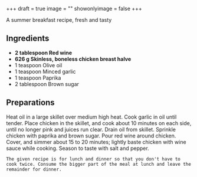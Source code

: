 +++
draft = true
image = ""
showonlyimage = false
+++

A summer breakfast recipe, fresh and tasty
<!--more-->

## Ingredients

- **2 tablespoon Red wine**
- **626 g Skinless, boneless chicken breast halve**
- 1 teaspoon Olive oil
- 1 teaspoon Minced garlic
- 1 teaspoon Paprika
- 2 tablespoon Brown sugar

## Preparations

Heat oil in a large skillet over medium high heat. Cook garlic in oil until tender. Place chicken in the skillet, and cook about 10 minutes on each side, until no longer pink and juices run clear. Drain oil from skillet. Sprinkle chicken with paprika and brown sugar. Pour red wine around chicken. Cover, and simmer about 15 to 20 minutes; lightly baste chicken with wine sauce while cooking. Season to taste with salt and pepper.  

`The given recipe is for lunch and dinner so that you don't have to cook twice. Consume the bigger part of the meal at lunch and leave the remainder for dinner.`
